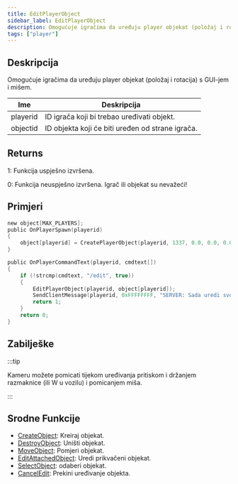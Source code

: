 ```yaml
---
title: EditPlayerObject
sidebar_label: EditPlayerObject
description: Omogućuje igračima da uređuju player objekat (položaj i rotacija) s GUI-jem i mišem.
tags: ["player"]
---
```


## Deskripcija

Omogućuje igračima da uređuju player objekat (položaj i rotacija) s GUI-jem i mišem.

| Ime      | Deskripcija                                      |
| -------- | ------------------------------------------------ |
| playerid | ID igrača koji bi trebao uređivati ​​objekt.     |
| objectid | ID objekta koji će biti uređen od strane igrača. |

## Returns

1: Funkcija uspješno izvršena.

0: Funkcija neuspješno izvršena. Igrač ili objekat su nevažeći!

## Primjeri

```c
new object[MAX_PLAYERS];
public OnPlayerSpawn(playerid)
{
    object[playerid] = CreatePlayerObject(playerid, 1337, 0.0, 0.0, 0.0, 0.0, 0.0, 0.0);
}

public OnPlayerCommandText(playerid, cmdtext[])
{
    if (!strcmp(cmdtext, "/edit", true))
    {
        EditPlayerObject(playerid, object[playerid]);
        SendClientMessage(playerid, 0xFFFFFFFF, "SERVER: Sada uredi svoj objekat!");
        return 1;
    }
    return 0;
}
```

## Zabilješke

:::tip

Kameru možete pomicati tijekom uređivanja pritiskom i držanjem razmaknice (ili W u vozilu) i pomicanjem miša.

:::

## Srodne Funkcije

- [CreateObject](CreateObject): Kreiraj objekat.
- [DestroyObject](DestroyObject): Uništi objekat.
- [MoveObject](MoveObject): Pomjeri objekat.
- [EditAttachedObject](EditAttachedObject): Uredi prikvačeni objekat.
- [SelectObject](SelectObject): odaberi objekat.
- [CancelEdit](CancelEdit): Prekini uređivanje objekta.
